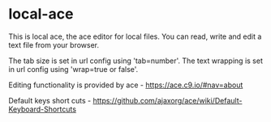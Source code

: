 # local-ace
 
This is local ace, the ace editor for local files. 
You can read, write and edit a text file from your browser.

The tab size is set in url config using 'tab=number'.
The text wrapping is set in url config using 'wrap=true or false'.

Editing functionality is provided by ace - https://ace.c9.io/#nav=about 

Default keys short cuts - https://github.com/ajaxorg/ace/wiki/Default-Keyboard-Shortcuts 

